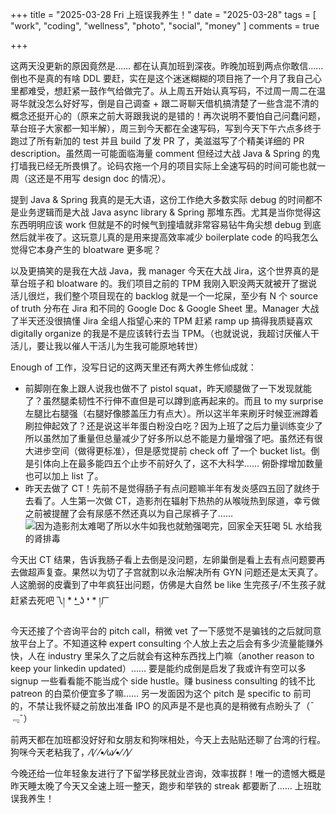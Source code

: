 +++
title = "2025-03-28 Fri 上班误我养生！"
date = "2025-03-28"
tags = [
    "work",
    "coding",
    "wellness",
    "photo",
    "social",
    "money"
]
comments = true

+++

这两天没更新的原因竟然是…… 都在认真加班到深夜。昨晚加班到两点你敢信…… 倒也不是真的有啥 DDL 要赶，实在是这个迷迷糊糊的项目拖了一个月了我自己心里都难受，想赶紧一鼓作气给做完了。从上周五开始认真写码，不过周一周二在温哥华就没怎么好好写，倒是自己调查 + 跟二哥聊天借机搞清楚了一些含混不清的概念还挺开心的（原来之前大哥跟我说的是错的！再次说明不要怕自己问蠢问题，草台班子大家都一知半解），周三到今天都在全速写码，写到今天下午六点多终于跑过了所有新加的 test 并且 build 了发 PR 了，美滋滋写了个精美详细的 PR description。虽然周一可能面临海量 comment 但经过大战 Java & Spring 的鬼打墙我已经无所畏惧了。论码农拖一个月的项目实际上全速写码的时间可能也就一周（这还是不用写 design doc 的情况）。

提到 Java & Spring 我真的是无大语，这份工作绝大多数实际 debug 的时间都不是业务逻辑而是大战 Java async library & Spring 那堆东西。尤其是当你觉得这东西明明应该 work 但就是不的时候气到撞墙就非常容易钻牛角尖想 debug 到底然后就半夜了。这玩意儿真的是用来提高效率减少 boilerplate code 的吗我怎么觉得它本身产生的 bloatware 更多呢？

以及更搞笑的是我在大战 Java，我 manager 今天在大战 Jira，这个世界真的是草台班子和 bloatware 的。我们项目之前的 TPM 我刚入职没两天就被开了据说活儿很烂，我们整个项目现在的 backlog 就是一个一坨屎，至少有 N 个 source of truth 分布在 Jira 和不同的 Google Doc & Google Sheet 里。Manager 大战了半天还没很搞懂 Jira 全组人指望心来的 TPM 赶紧 ramp up 搞得我质疑喜欢 digitally organize 的我是不是应该转行去当 TPM。（也就说说，我超讨厌催人干活儿，要让我以催人干活儿为生我可能原地转世）

Enough of 工作，没写日记的这两天里还有两大养生修仙成就：
- 前脚刚在象上跟人说我也做不了 pistol squat，昨天顺腿做了一下发现就能了？虽然腿柔韧性不行伸不直但是可以蹲到底再起来的。而且 to my surprise 左腿比右腿强（右腿好像膝盖压力有点大）。所以这半年来刷牙时候亚洲蹲着刷拉伸起效了？还是说这半年蛋白粉没白吃？因为上班了之后力量训练变少了所以虽然加了重量但总量减少了好多所以总不能是力量增强了吧。虽然还有很大进步空间（做得更标准），但是感觉提前 check off 了一个 bucket list。倒是引体向上在最多能四五个止步不前好久了，这不大科学…… 俯卧撑增加数量也可以加上 list 了。
- 昨天去做了 CT！先前不是觉得肠子有点问题嘛半年有发炎感四五回了就终于去看了。人生第一次做 CT，造影剂在辐射下热热的从喉咙热到尿道，幸亏做之前被提醒了会有尿感不然还真以为自己尿裤子了…… 
![因为造影剂太难喝了所以水牛如我也就勉强喝完，回家全天狂喝 5L 水给我的肾排毒](https://media.douchi.space/douchi/media_attachments/files/114/236/564/850/903/080/original/333f6a083b42735c.jpg)

今天出 CT 结果，告诉我肠子看上去倒是没问题，左卵巢倒是看上去有点问题要再去做超声复查。果然以为切了子宫就割以永治解决所有 GYN 问题还是太天真了。人这脆弱的皮囊到了中年疯狂出问题，仿佛是大自然 be like 生完孩子/不生孩子就赶紧去死吧乁། * ❛ ͟ʖ ❛ * །ㄏ

今天还接了个咨询平台的 pitch call，稍微 vet 了一下感觉不是骗钱的之后就同意放平台上了。不知道这种 expert consulting 个人放上去之后会有多少流量能赚外快，人在 industry 里呆久了之后就会有这种东西找上门嘛（another reason to keep your linkedin updated）…… 要是能约成倒是启发了我或许有空可以多 signup 一些看看能不能当成个 side hustle。赚 business consulting 的钱不比 patreon 的白菜价便宜多了嘛…… 另一发面因为这个 pitch 是 specific to 前司的，不禁让我怀疑之前放出准备 IPO 的风声是不是也真的是稍微有点盼头了（¯﹃¯）

前两天都在加班都没好好和女朋友和狗咪相处，今天上去贴贴还聊了台湾的行程。狗咪今天老粘我了，⁄(⁄ ⁄•⁄ω⁄•⁄ ⁄)⁄

今晚还给一位年轻象友进行了下留学移民就业咨询，效率拔群！唯一的遗憾大概是昨天睡太晚了今天又全速上班一整天，跑步和举铁的 streak 都要断了…… 上班耽误我养生！